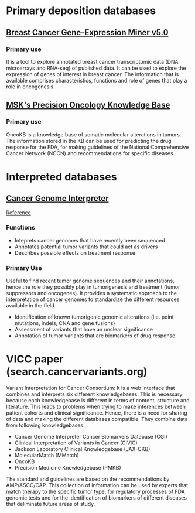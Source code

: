 # Primary deposition databases 

## [Breast Cancer Gene-Expression Miner v5.0](http://bcgenex.ico.unicancer.fr/BC-GEM/GEM-Accueil.php?js=1)
### Primary use
It is a tool to explore annotated breast cancer transcriptomic data (DNA microarrays and RNA-seq) of published data.
It can be used to explore the expression of genes of interest in breast cancer. 
The information that is available comprises characteristics, functions and role of genes that play a role in oncogenesis. 

## [MSK's Precision Oncology Knowledge Base](https://www.oncokb.org/)
### Primary use
OncoKB is a knowledge base of somatic molecular alterations in tumors. The information stored in the KB can be used
for predicting the drug response for the FDA, for making guidelines of the National Comprehensive Cancer Network (NCCN) and recommendations for specific diseases. 



# Interpreted databases
## [Cancer Genome Interpreter](https://www.cancergenomeinterpreter.org/home)
[Reference](https://link.springer.com/article/10.1186/s13073-018-0531-8)
### Functions
* Inteprets cancer genomes that have recently been sequenced
* Annotates potential tumor variants that could act as drivers
* Describes possible effects on treatment response

### Primary Use
Useful to find recent tumor genome sequences and their annotations, hence the role they possibly play in tumorigenesis and treatment (tumor suppressors and oncogenes). It provides a systematic approach to the interpretation of cancer genomes to standardize the different resources available in the field.
* Identification of known tumorigenic genomic alterations (i.e. point mutations, indels, CNA and gene fusions)
* Assessment of variants that have an unclear significance
* Annotation of tumor variants that are biomarkers of drug response.



# VICC paper (search.cancervariants.org)
Variant Interpretation for Cancer Consortium: It is a web interface that combines and interprets six different
knowledgebases. This is necessary because each knowledgebase is different in terms of content, structure and 
literature. This leads to problems when trying to make inferences between patient cohorts and clinical
significance. Hence, there is a need for sharing of data and making the different databases compatible. 
They combine data from following knowledgebases:
* Cancer Genome Interpreter Cancer Biomarkers Database (CGI)
* Clinical Interpretation of Variants in Cancer (CIViC)
* Jackson Laboratory Clinical Knowledgebase (JAX-CKB)
* MolecularMatch (MMatch)
* OncoKB
* Precision Medicine Knowledgebase (PMKB)

The standard and guidelines are based on the recommendations by AMP/ASCO/CAP.
This collection of information can be used by experts that match therapy to the specific tumor type, for regulatory 
processes of FDA genomic tests and for the identification of biomarkers of different diseases that deliminate future 
areas of study. 
